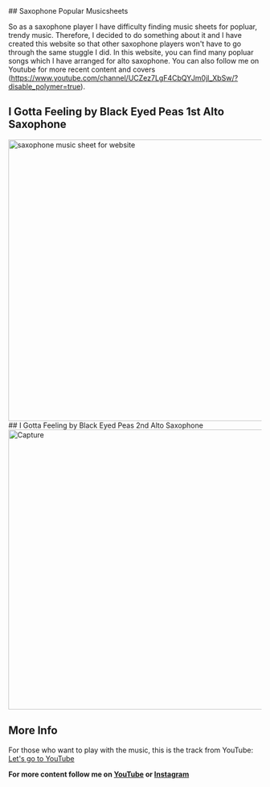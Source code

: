 <div class="text-blue mb-2">
## Saxophone Popular Musicsheets

So as a saxophone player I have difficulty finding music sheets for popluar, trendy music. Therefore, I decided to do something about it and I have created this website so that other saxophone players won't have to go through the same stuggle I did.
In this website, you can find many popluar songs which I have arranged for alto saxophone. You can also follow me on Youtube for more recent content and covers (https://www.youtube.com/channel/UCZez7LgF4CbQYJm0jl_XbSw/?disable_polymer=true).



## I Gotta Feeling by Black Eyed Peas 1st Alto Saxophone
<img width="559" alt="saxophone music sheet for website" src="https://user-images.githubusercontent.com/42961969/88719808-264f9900-d124-11ea-93a8-4b7c8592bbd7.PNG">
## I Gotta Feeling by Black Eyed Peas 2nd Alto Saxophone
<img width="556" alt="Capture" src="https://user-images.githubusercontent.com/42961969/88720176-bab9fb80-d124-11ea-981b-f2ec8c01f42d.PNG">

## More Info
For those who want to play with the music, this is the track from YouTube: [Let's go to YouTube](https://www.youtube.com/watch?v=CwdrtwZiQ9E)

**For more content follow me on [YouTube](https://www.youtube.com/channel/UCZez7LgF4CbQYJm0jl_XbSw) or [Instagram](https://www.instagram.com/?hl=en)**
